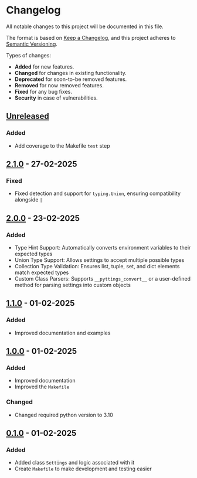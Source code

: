 # Changelog

All notable changes to this project will be documented in this file.

The format is based on [Keep a Changelog](https://keepachangelog.com/en/1.1.0/),
and this project adheres to [Semantic Versioning](https://semver.org/spec/v2.0.0.html).

Types of changes:
- **Added** for new features.
- **Changed** for changes in existing functionality.
- **Deprecated** for soon-to-be removed features.
- **Removed** for now removed features.
- **Fixed** for any bug fixes.
- **Security** in case of vulnerabilities.


## [Unreleased](https://github.com/ruitcatarino/pyttings/compare/2.1.0...HEAD)
### Added
- Add coverage to the Makefile `test` step

## [2.1.0](https://github.com/ruitcatarino/pyttings/compare/2.0.0...2.1.0) - 27-02-2025
### Fixed
- Fixed detection and support for `typing.Union`, ensuring compatibility alongside `|`

## [2.0.0](https://github.com/ruitcatarino/pyttings/compare/1.1.0...2.0.0) - 23-02-2025
### Added
- Type Hint Support: Automatically converts environment variables to their expected types
- Union Type Support: Allows settings to accept multiple possible types
- Collection Type Validation: Ensures list, tuple, set, and dict elements match expected types
- Custom Class Parsers: Supports `__pyttings_convert__` or a user-defined method for parsing settings into custom objects

## [1.1.0](https://github.com/ruitcatarino/pyttings/compare/1.0.0...1.1.0) - 01-02-2025
### Added
- Improved documentation and examples

## [1.0.0](https://github.com/ruitcatarino/pyttings/compare/0.1.0...1.0.0) - 01-02-2025
### Added
- Improved documentation
- Improved the `Makefile`

### Changed
- Changed required python version to 3.10

## [0.1.0](https://github.com/ruitcatarino/pyttings/compare/e94e2b9198c21eb73d13cd9dc63409824883ad50...0.1.0) - 01-02-2025
### Added
- Added class `Settings` and logic associated with it
- Create `Makefile` to make development and testing easier